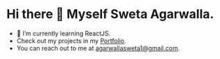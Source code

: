 # Hi there 👋 Myself Sweta Agarwalla. 

- 🔭 I’m currently learning ReactJS. 
- Check out my projects in my [Portfolio](https://swetaagarwalla.netlify.app/). 
- You can reach out to me at agarwallasweta1@gmail.com.

<!--
**sweta1308/sweta1308** is a ✨ _special_ ✨ repository because its `README.md` (this file) appears on your GitHub profile.

Here are some ideas to get you started:

- 🔭 I’m currently working on ...
- 🌱 I’m currently learning ...
- 👯 I’m looking to collaborate on ...
- 🤔 I’m looking for help with ...
- 💬 Ask me about ...
- 📫 How to reach me: ...
- 😄 Pronouns: ...
- ⚡ Fun fact: ...
-->
